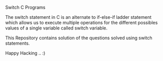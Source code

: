 Switch C Programs

The switch statement in C is an alternate to if-else-if ladder statement which allows us to execute multiple operations for the different possibles values of a single variable called switch variable. 

This Repository contains solution of the questions solved using switch statements.

Happy Hacking .. :)
